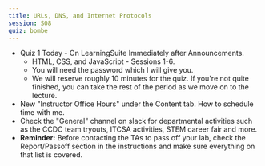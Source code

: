 ```yaml
---
title: URLs, DNS, and Internet Protocols
session: S08
quiz: bombe
---
```

* Quiz 1 Today - On LearningSuite Immediately after Announcements.
    * HTML, CSS, and JavaScript - Sessions 1-6.
    * You will need the password which I will give you.
    * We will reserve roughly 10 minutes for the quiz. If you're not quite finished, you can take the rest of the period as we move on to the lecture.
* New "Instructor Office Hours" under the Content tab. How to schedule time with me.
* Check the "General" channel on slack for departmental activities such as the CCDC team tryouts, ITCSA activities, STEM career fair and more.
* **Reminder:** Before contacting the TAs to pass off your lab, check the Report/Passoff section in the instructions and make sure everything on that list is covered.
